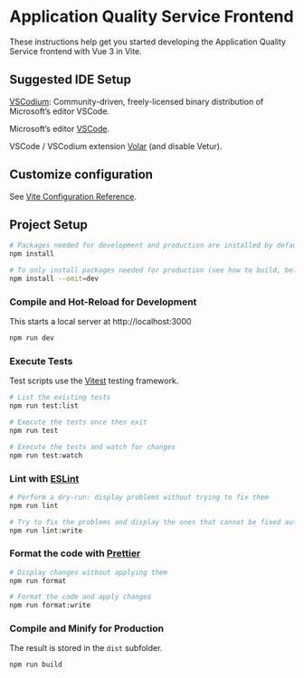 # Application Quality Service Frontend

These instructions help get you started developing the Application Quality Service frontend with Vue 3 in Vite.

## Suggested IDE Setup

[VSCodium](https://vscodium.com/): Community-driven, freely-licensed binary distribution of Microsoft’s editor VSCode.

Microsoft’s editor [VSCode](https://code.visualstudio.com/).

VSCode / VSCodium extension [Volar](https://marketplace.visualstudio.com/items?itemName=Vue.volar) (and disable Vetur).

## Customize configuration

See [Vite Configuration Reference](https://vite.dev/config/).

## Project Setup

```sh
# Packages needed for development and production are installed by default 
npm install

# To only install packages needed for production (see how to build, below)
npm install --omit=dev
```

### Compile and Hot-Reload for Development

This starts a local server at http://localhost:3000

```sh
npm run dev
```

### Execute Tests

Test scripts use the [Vitest](https://vitest.dev/) testing framework.

```sh
# List the existing tests
npm run test:list

# Execute the tests once then exit
npm run test

# Execute the tests and watch for changes
npm run test:watch
```

### Lint with [ESLint](https://eslint.org/)

```sh
# Perform a dry-run: display problems without trying to fix them
npm run lint

# Try to fix the problems and display the ones that cannot be fixed automatically
npm run lint:write
```

### Format the code with [Prettier](https://prettier.io/)

```sh
# Display changes without applying them
npm run format

# Format the code and apply changes
npm run format:write
```

### Compile and Minify for Production

The result is stored in the `dist` subfolder.

```sh
npm run build
```

